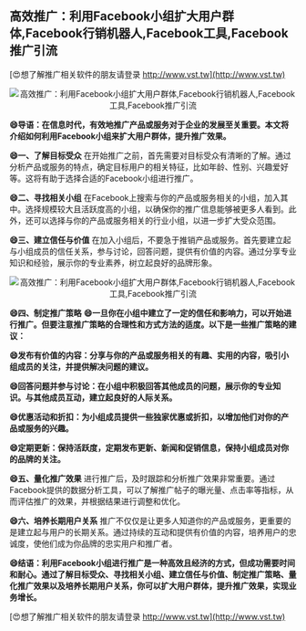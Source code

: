 ## **高效推广：利用Facebook小组扩大用户群体,Facebook行销机器人,Facebook工具,Facebook推广引流**

[😍想了解推广相关软件的朋友请登录 http://www.vst.tw](http://www.vst.tw)

 <center><img src="https://vst.tw/MP4/tuiguang/png/8.png" alt="高效推广：利用Facebook小组扩大用户群体,Facebook行销机器人,Facebook工具,Facebook推广引流"></center>

**😄导语：在信息时代，有效地推广产品或服务对于企业的发展至关重要。本文将介绍如何利用Facebook小组来扩大用户群体，提升推广效果。**

**😄一、了解目标受众**
在开始推广之前，首先需要对目标受众有清晰的了解。通过分析产品或服务的特点，确定目标用户的相关特征，比如年龄、性别、兴趣爱好等。这将有助于选择合适的Facebook小组进行推广。

**😄二、寻找相关小组**
在Facebook上搜索与你的产品或服务相关的小组，加入其中。选择规模较大且活跃度高的小组，以确保你的推广信息能够被更多人看到。此外，还可以选择与你的产品或服务相关的行业小组，以进一步扩大受众范围。

**😄三、建立信任与价值**
在加入小组后，不要急于推销产品或服务。首先要建立起与小组成员的信任关系，参与讨论，回答问题，提供有价值的内容。通过分享专业知识和经验，展示你的专业素养，树立起良好的品牌形象。

 <center><img src="https://vst.tw/MP4/tuiguang/png/6.png" alt="高效推广：利用Facebook小组扩大用户群体,Facebook行销机器人,Facebook工具,Facebook推广引流"></center>

**😄四、制定推广策略**
**😄一旦你在小组中建立了一定的信任和影响力，可以开始进行推广。但要注意推广策略的合理性和方式方法的适度。以下是一些推广策略的建议：**

**😄发布有价值的内容：分享与你的产品或服务相关的有趣、实用的内容，吸引小组成员的关注，并提供解决问题的建议。**

**😄回答问题并参与讨论：在小组中积极回答其他成员的问题，展示你的专业知识。与其他成员互动，建立起良好的人际关系。**

**😄优惠活动和折扣：为小组成员提供一些独家优惠或折扣，以增加他们对你的产品或服务的兴趣。**

**😄定期更新：保持活跃度，定期发布更新、新闻和促销信息，保持小组成员对你的品牌的关注。**

**😄五、量化推广效果**
进行推广后，及时跟踪和分析推广效果非常重要。通过Facebook提供的数据分析工具，可以了解推广帖子的曝光量、点击率等指标，从而评估推广的效果，并根据结果进行调整和优化。

**😄六、培养长期用户关系**
推广不仅仅是让更多人知道你的产品或服务，更重要的是建立起与用户的长期关系。通过持续的互动和提供有价值的内容，培养用户的忠诚度，使他们成为你品牌的忠实用户和推广者。

**😄结语：利用Facebook小组进行推广是一种高效且经济的方式，但成功需要时间和耐心。通过了解目标受众、寻找相关小组、建立信任与价值、制定推广策略、量化推广效果以及培养长期用户关系，你可以扩大用户群体，提升推广效果，实现业务增长。**

[😍想了解推广相关软件的朋友请登录 http://www.vst.tw](http://www.vst.tw)



